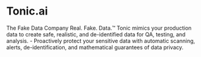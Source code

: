# Tonic.ai
The Fake Data Company Real. Fake. Data.™
Tonic mimics your production data to create safe, realistic, and de-identified data for QA, testing, and analysis. - Proactively protect your sensitive data with automatic scanning, alerts, de-identification, and mathematical guarantees of data privacy.
